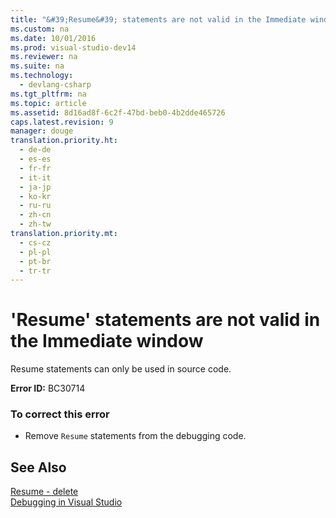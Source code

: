 ```yaml
---
title: "&#39;Resume&#39; statements are not valid in the Immediate window"
ms.custom: na
ms.date: 10/01/2016
ms.prod: visual-studio-dev14
ms.reviewer: na
ms.suite: na
ms.technology: 
  - devlang-csharp
ms.tgt_pltfrm: na
ms.topic: article
ms.assetid: 8d16ad8f-6c2f-47bd-beb0-4b2dde465726
caps.latest.revision: 9
manager: douge
translation.priority.ht: 
  - de-de
  - es-es
  - fr-fr
  - it-it
  - ja-jp
  - ko-kr
  - ru-ru
  - zh-cn
  - zh-tw
translation.priority.mt: 
  - cs-cz
  - pl-pl
  - pt-br
  - tr-tr
---
```

# &#39;Resume&#39; statements are not valid in the Immediate window
Resume statements can only be used in source code.  
  
 **Error ID:** BC30714  
  
### To correct this error  
  
-   Remove `Resume` statements from the debugging code.  
  
## See Also  
 [Resume - delete](assetId:///fc82a786-a342-49d0-82a3-63f33e28f00f)   
 [Debugging in Visual Studio](../VS_debugger/Debugging-in-Visual-Studio.md)